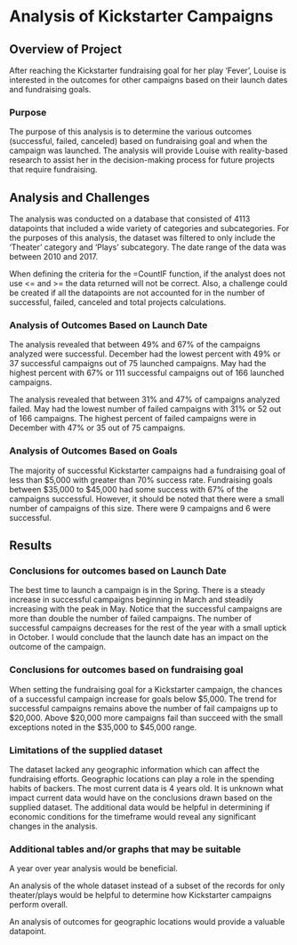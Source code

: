 # Analysis of Kickstarter Campaigns

## Overview of Project
After reaching the Kickstarter fundraising goal for her play ‘Fever’, Louise is interested in the outcomes for other campaigns based on their launch dates and fundraising goals. 
### Purpose
The purpose of this analysis is to determine the various outcomes (successful, failed, canceled) based on fundraising goal and when the campaign was launched. The analysis will provide Louise with reality-based research to assist her in the decision-making process for future projects that require fundraising. 
## Analysis and Challenges
The analysis was conducted on a database that consisted of 4113 datapoints that included a wide variety of categories and subcategories. For the purposes of this analysis, the dataset was filtered to only include the ‘Theater’ category and ‘Plays’ subcategory. The date range of the data was between 2010 and 2017. 

When defining the criteria for the =CountIF function, if the analyst does not use <= and >= the data returned will not be correct. Also, a challenge could be created if all the datapoints are not accounted for in the number of successful, failed, canceled and total projects calculations.  
### Analysis of Outcomes Based on Launch Date





The analysis revealed that between 49% and 67% of the campaigns analyzed were successful. December had the lowest percent with 49% or 37 successful campaigns out of 75 launched campaigns. May had the highest percent with 67% or 111 successful campaigns out of 166 launched campaigns.   

The analysis revealed that between 31% and 47% of campaigns analyzed failed. May had the lowest number of failed campaigns with 31% or 52 out of 166 campaigns. The highest percent of failed campaigns were in December with 47% or 35 out of 75 campaigns. 
### Analysis of Outcomes Based on Goals




The majority of successful Kickstarter campaigns had a fundraising goal of less than $5,000 with greater than 70% success rate. Fundraising goals between $35,000 to $45,000 had some success with 67% of the campaigns successful. However, it should be noted that there were a small number of campaigns of this size. There were 9 campaigns and 6 were successful. 
## Results 
### Conclusions for outcomes based on Launch Date
The best time to launch a campaign is in the Spring. There is a steady increase in successful campaigns beginning in March and steadily increasing with the peak in May. Notice that the successful campaigns are more than double the number of failed campaigns. The number of successful campaigns decreases for the rest of the year with a small uptick in October. 
I would conclude that the launch date has an impact on the outcome of the campaign. 
### Conclusions for outcomes based on fundraising goal
When setting the fundraising goal for a Kickstarter campaign, the chances of a successful campaign increase for goals below $5,000. The trend for successful campaigns remains above the number of fail campaigns up to $20,000. Above $20,000 more campaigns fail than succeed with the small exceptions noted in the $35,000 to $45,000 range. 
### Limitations of the supplied dataset
The dataset lacked any geographic information which can affect the fundraising efforts. Geographic locations can play a role in the spending habits of backers. 
The most current data is 4 years old. It is unknown what impact current data would have on the conclusions drawn based on the supplied dataset. The additional data would be helpful in determining if economic conditions for the timeframe would reveal any significant changes in the analysis.
### Additional tables and/or graphs that may be suitable
A year over year analysis would be beneficial.  

An analysis of the whole dataset instead of a subset of the records for only theater/plays would be helpful to determine how Kickstarter campaigns perform overall. 

An analysis of outcomes for geographic locations would provide a valuable datapoint. 
